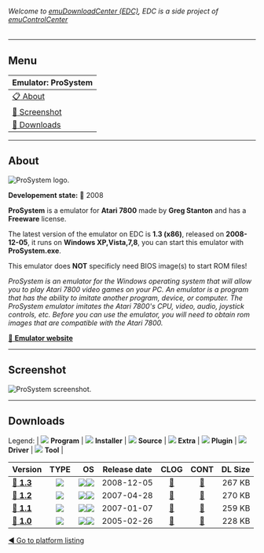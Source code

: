 ###### Welcome to [emuDownloadCenter (EDC)](https://github.com/PhoenixInteractiveNL/emuDownloadCenter/wiki/), EDC is a side project of [emuControlCenter](https://github.com/PhoenixInteractiveNL/emuControlCenter/wiki/)
***
## Menu
| **Emulator: ProSystem** |
|:---------|
| [:clipboard: About](#about) |
| [:sunrise: Screenshot](#screenshot) |
| [:floppy_disk: Downloads](#downloads) |
***
## About
![](https://github.com/PhoenixInteractiveNL/emuDownloadCenter/wiki/images_emulator/prosystem_logo_200.jpg "ProSystem logo.")

**Developement state:** :red_circle: 2008

**ProSystem** is a emulator for **Atari 7800** made by **Greg Stanton** and has a **Freeware** license.

The latest version of the emulator on EDC is **1.3 (x86)**, released on **2008-12-05**, it runs on **Windows XP,Vista,7,8**, you can start this emulator with **ProSystem.exe**.

This emulator does **NOT** specificly need BIOS image(s) to start ROM files!

_ProSystem is an emulator for the Windows operating system that will allow you to play Atari 7800 video games on your PC. An emulator is a program that has the ability to imitate another program, device, or computer. The ProSystem emulator imitates the Atari 7800's CPU, video, audio, joystick controls, etc. Before you can use the emulator, you will need to obtain rom images that are compatible with the Atari 7800._

[:link: **Emulator website**](http://home.comcast.net/~gscottstanton/)
***
## Screenshot
![](https://raw.githubusercontent.com/PhoenixInteractiveNL/emuDownloadCenter/master/hooks/prosystem/emulator_screen_01.jpg "ProSystem screenshot.")
***
## Downloads
Legend: | 
![](https://raw.githubusercontent.com/wiki/PhoenixInteractiveNL/emuDownloadCenter/images_misc/icon_program_24.png) **Program** | 
![](https://raw.githubusercontent.com/wiki/PhoenixInteractiveNL/emuDownloadCenter/images_misc/icon_installer_24.png) **Installer** | 
![](https://raw.githubusercontent.com/wiki/PhoenixInteractiveNL/emuDownloadCenter/images_misc/icon_source_code_24.png) **Source** | 
![](https://raw.githubusercontent.com/wiki/PhoenixInteractiveNL/emuDownloadCenter/images_misc/icon_extra_24.png) **Extra** | 
![](https://raw.githubusercontent.com/wiki/PhoenixInteractiveNL/emuDownloadCenter/images_misc/icon_plugin_24.png) **Plugin** | 
![](https://raw.githubusercontent.com/wiki/PhoenixInteractiveNL/emuDownloadCenter/images_misc/icon_driver_24.png) **Driver** | 
![](https://raw.githubusercontent.com/wiki/PhoenixInteractiveNL/emuDownloadCenter/images_misc/icon_tool_24.png) **Tool** | 
 
| Version | TYPE | OS | Release date | CLOG | CONT | DL Size |
|:--------|:----:|---:|:------------:|:----:|:----:|--------:|
| [:floppy_disk: **1.3**](https://github.com/PhoenixInteractiveNL/edc-repo0001/raw/master/prosystem/1.3.7z) | ![](https://raw.githubusercontent.com/wiki/PhoenixInteractiveNL/emuDownloadCenter/images_misc/icon_program_24.png) | ![](https://raw.githubusercontent.com/wiki/PhoenixInteractiveNL/emuDownloadCenter/images_misc/logo_windows_24.png)![](https://raw.githubusercontent.com/wiki/PhoenixInteractiveNL/emuDownloadCenter/images_misc/icon_32-bit_24.png) | 2008-12-05 | [:page_facing_up:](https://github.com/PhoenixInteractiveNL/edc-repo0001/blob/master/prosystem/1.3_changelog.txt) | [:mag_right:](https://github.com/PhoenixInteractiveNL/edc-repo0001/blob/master/prosystem/1.3_contents.txt) | 267 KB |
| [:floppy_disk: **1.2**](https://github.com/PhoenixInteractiveNL/edc-repo0001/raw/master/prosystem/1.2.7z) | ![](https://raw.githubusercontent.com/wiki/PhoenixInteractiveNL/emuDownloadCenter/images_misc/icon_program_24.png) | ![](https://raw.githubusercontent.com/wiki/PhoenixInteractiveNL/emuDownloadCenter/images_misc/logo_windows_24.png)![](https://raw.githubusercontent.com/wiki/PhoenixInteractiveNL/emuDownloadCenter/images_misc/icon_32-bit_24.png) | 2007-04-28 | [:page_facing_up:](https://github.com/PhoenixInteractiveNL/edc-repo0001/blob/master/prosystem/1.2_changelog.txt) | [:mag_right:](https://github.com/PhoenixInteractiveNL/edc-repo0001/blob/master/prosystem/1.2_contents.txt) | 270 KB |
| [:floppy_disk: **1.1**](https://github.com/PhoenixInteractiveNL/edc-repo0001/raw/master/prosystem/1.1.7z) | ![](https://raw.githubusercontent.com/wiki/PhoenixInteractiveNL/emuDownloadCenter/images_misc/icon_program_24.png) | ![](https://raw.githubusercontent.com/wiki/PhoenixInteractiveNL/emuDownloadCenter/images_misc/logo_windows_24.png)![](https://raw.githubusercontent.com/wiki/PhoenixInteractiveNL/emuDownloadCenter/images_misc/icon_32-bit_24.png) | 2007-01-07 | [:page_facing_up:](https://github.com/PhoenixInteractiveNL/edc-repo0001/blob/master/prosystem/1.1_changelog.txt) | [:mag_right:](https://github.com/PhoenixInteractiveNL/edc-repo0001/blob/master/prosystem/1.1_contents.txt) | 259 KB |
| [:floppy_disk: **1.0**](https://github.com/PhoenixInteractiveNL/edc-repo0001/raw/master/prosystem/1.0.7z) | ![](https://raw.githubusercontent.com/wiki/PhoenixInteractiveNL/emuDownloadCenter/images_misc/icon_program_24.png) | ![](https://raw.githubusercontent.com/wiki/PhoenixInteractiveNL/emuDownloadCenter/images_misc/logo_windows_24.png)![](https://raw.githubusercontent.com/wiki/PhoenixInteractiveNL/emuDownloadCenter/images_misc/icon_32-bit_24.png) | 2005-02-26 | [:page_facing_up:](https://github.com/PhoenixInteractiveNL/edc-repo0001/blob/master/prosystem/1.0_changelog.txt) | [:mag_right:](https://github.com/PhoenixInteractiveNL/edc-repo0001/blob/master/prosystem/1.0_contents.txt) | 228 KB |

[:arrow_backward: Go to platform listing](https://github.com/PhoenixInteractiveNL/emuDownloadCenter/wiki/EDC-Platform-List)
